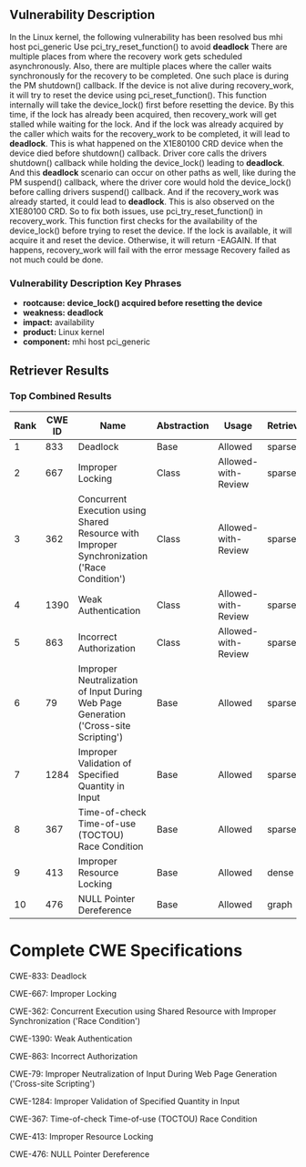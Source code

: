 ## Vulnerability Description
In the Linux kernel, the following vulnerability has been resolved bus mhi host pci_generic Use pci_try_reset_function() to avoid **deadlock** There are multiple places from where the recovery work gets scheduled asynchronously. Also, there are multiple places where the caller waits synchronously for the recovery to be completed. One such place is during the PM shutdown() callback. If the device is not alive during recovery_work, it will try to reset the device using pci_reset_function(). This function internally will take the device_lock() first before resetting the device. By this time, if the lock has already been acquired, then recovery_work will get stalled while waiting for the lock. And if the lock was already acquired by the caller which waits for the recovery_work to be completed, it will lead to **deadlock**. This is what happened on the X1E80100 CRD device when the device died before shutdown() callback. Driver core calls the drivers shutdown() callback while holding the device_lock() leading to **deadlock**. And this **deadlock** scenario can occur on other paths as well, like during the PM suspend() callback, where the driver core would hold the device_lock() before calling drivers suspend() callback. And if the recovery_work was already started, it could lead to **deadlock**. This is also observed on the X1E80100 CRD. So to fix both issues, use pci_try_reset_function() in recovery_work. This function first checks for the availability of the device_lock() before trying to reset the device. If the lock is available, it will acquire it and reset the device. Otherwise, it will return -EAGAIN. If that happens, recovery_work will fail with the error message Recovery failed as not much could be done.

### Vulnerability Description Key Phrases
- **rootcause:** **device_lock() acquired before resetting the device**
- **weakness:** **deadlock**
- **impact:** availability
- **product:** Linux kernel
- **component:** mhi host pci_generic

## Retriever Results

### Top Combined Results

| Rank | CWE ID | Name | Abstraction | Usage  | Retrievers | Individual Scores |
|------|--------|------|-------------|-------|------------|-------------------|
| 1 | 833 | Deadlock | Base | Allowed | sparse | 1.464 |
| 2 | 667 | Improper Locking | Class | Allowed-with-Review | sparse | 1.407 |
| 3 | 362 | Concurrent Execution using Shared Resource with Improper Synchronization ('Race Condition') | Class | Allowed-with-Review | sparse | 1.303 |
| 4 | 1390 | Weak Authentication | Class | Allowed-with-Review | sparse | 1.286 |
| 5 | 863 | Incorrect Authorization | Class | Allowed-with-Review | sparse | 1.245 |
| 6 | 79 | Improper Neutralization of Input During Web Page Generation ('Cross-site Scripting') | Base | Allowed | sparse | 1.234 |
| 7 | 1284 | Improper Validation of Specified Quantity in Input | Base | Allowed | sparse | 1.230 |
| 8 | 367 | Time-of-check Time-of-use (TOCTOU) Race Condition | Base | Allowed | sparse | 1.229 |
| 9 | 413 | Improper Resource Locking | Base | Allowed | dense | 0.499 |
| 10 | 476 | NULL Pointer Dereference | Base | Allowed | graph | 0.002 |



# Complete CWE Specifications

CWE-833: Deadlock

CWE-667: Improper Locking

CWE-362: Concurrent Execution using Shared Resource with Improper Synchronization ('Race Condition')

CWE-1390: Weak Authentication

CWE-863: Incorrect Authorization

CWE-79: Improper Neutralization of Input During Web Page Generation ('Cross-site Scripting')

CWE-1284: Improper Validation of Specified Quantity in Input

CWE-367: Time-of-check Time-of-use (TOCTOU) Race Condition

CWE-413: Improper Resource Locking

CWE-476: NULL Pointer Dereference